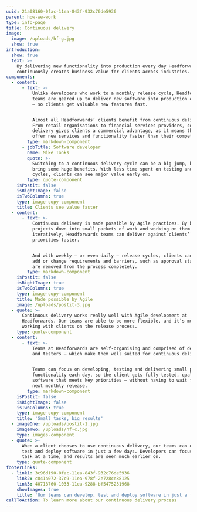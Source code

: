 ```yaml
---
uuid: 21a08160-0fac-11ea-843f-932c76de5936
parent: how-we-work
type: info-page
title: Continuous delivery
image:
  image: /uploads/hf-g.jpg
  show: true
introduction:
  show: true
  text: >-
    By delivering new functionality into production every day Headforwards
    continuously creates business value for clients across industries.
components:
  - content:
      - text: >-
          Unlike developers who work to a monthly release cycle, Headforwards
          teams are geared up to deliver new software into production every day
          – so clients get valuable new features fast.


          Almost all Headforwards’ clients benefit from continuous delivery.
          From retail organisations to financial services providers, continuous
          delivery gives clients a commercial advantage, as it means they can
          offer new services and functionality faster than their competitors.
        type: markdown-component
      - jobTitle: Software developer
        name: Mike Tonks
        quote: >-
          Switching to a continuous delivery cycle can be a big jump, but it can
          bring some huge benefits. With less time spent on testing and release
          cycles, clients can see major value early on.
        type: quote-component
    isPostit: false
    isRightImage: false
    isTwoColumns: true
    type: image-copy-component
    title: Clients see value faster
  - content:
      - text: >-
          Continuous delivery is made possible by Agile practices. By breaking
          projects down into small packets of work and working on them
          iteratively, Headforwards teams can deliver against clients’
          priorities faster.


          And with weekly – or even daily – release cycles, clients can easily
          add or change requirements and barriers, such as approval stage gates,
          are removed from the process completely.
        type: markdown-component
    isPostit: false
    isRightImage: true
    isTwoColumns: true
    type: image-copy-component
    title: Made possible by Agile
    image: /uploads/postit-3.jpg
  - quote: >-
      Continuous delivery works really well with Agile development at
      Headforwards. Our teams are able to be more flexible, and it’s much easier
      working with clients on the release process.
    type: quote-component
  - content:
      - text: >-
          Teams at Headforwards are self-organising and comprised of developers
          and testers – which make them well suited for continuous delivery.


          Teams can focus on developing, testing and delivering small pieces of
          functionality each day, so the client gets fully-tested, quality
          software that meets key priorities – without having to wait for the
          next monthly release.
        type: markdown-component
    isPostit: false
    isRightImage: false
    isTwoColumns: true
    type: image-copy-component
    title: 'Small tasks, big results'
  - imageOne: /uploads/postit-1.jpg
    imageTwo: /uploads/hf-c.jpg
    type: images-component
  - quote: >-
      When a client chooses to use continuous delivery, our teams can develop,
      test and deploy software in just a few days. Developers can focus on one
      task at a time, and results are seen much earlier on.
    type: quote-component
footerLinks:
  - link1: 3c96d190-0fac-11ea-843f-932c76de5936
    link2: c841a072-37c9-11ea-978f-2e728ce88125
    link3: 40718760-1033-11ea-9288-bf5475231968
    showImages: true
    title: 'Our teams can develop, test and deploy software in just a few days'
callToAction: To learn more about our continuous delivery process
---
```


